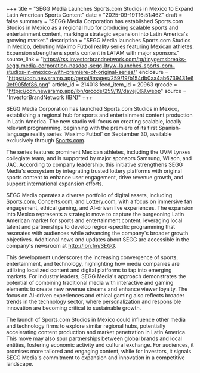 +++
title = "SEGG Media Launches Sports.com Studios in Mexico to Expand Latin American Sports Content"
date = "2025-09-19T16:51:46Z"
draft = false
summary = "SEGG Media Corporation has established Sports.com Studios in Mexico as a regional hub for producing scalable sports and entertainment content, marking a strategic expansion into Latin America's growing market."
description = "SEGG Media launches Sports.com Studios in Mexico, debuting Máximo Fútbol reality series featuring Mexican athletes. Expansion strengthens sports content in LATAM with major sponsors."
source_link = "https://rss.investorbrandnetwork.com/tg/tinygemsbreaks-segg-media-corporation-nasdaq-segg-ltryw-launches-sports-com-studios-in-mexico-with-premiere-of-original-series/"
enclosure = "https://cdn.newsramp.app/genai/images/259/19/b154db0aa4ab6739431e60ef905fcf86.png"
article_id = 214018
feed_item_id = 20963
qrcode = "https://cdn.newsramp.app/ibn/qrcode/259/19/davej06J.webp"
source = "InvestorBrandNetwork (IBN)"
+++

<p>SEGG Media Corporation has launched Sports.com Studios in Mexico, establishing a regional hub for sports and entertainment content production in Latin America. The new studio will focus on creating scalable, locally relevant programming, beginning with the premiere of its first Spanish-language reality series 'Maximo Futbol' on September 30, available exclusively through <a href="https://sports.com" rel="nofollow" target="_blank">Sports.com</a>.</p><p>The series features prominent Mexican athletes, including the UVM Lynxes collegiate team, and is supported by major sponsors Samsung, Wilson, and JAC. According to company leadership, this initiative strengthens SEGG Media's ecosystem by integrating trusted lottery platforms with original sports content to enhance user engagement, drive revenue growth, and support international expansion efforts.</p><p>SEGG Media operates a diverse portfolio of digital assets, including <a href="https://sports.com" rel="nofollow" target="_blank">Sports.com</a>, Concerts.com, and <a href="https://lottery.com" rel="nofollow" target="_blank">Lottery.com</a>, with a focus on immersive fan engagement, ethical gaming, and AI-driven live experiences. The expansion into Mexico represents a strategic move to capture the burgeoning Latin American market for sports and entertainment content, leveraging local talent and partnerships to develop region-specific programming that resonates with audiences while advancing the company's broader growth objectives. Additional news and updates about SEGG are accessible in the company's newsroom at <a href="http://ibn.fm/SEGG" rel="nofollow" target="_blank">http://ibn.fm/SEGG</a>.</p><p>This development underscores the increasing convergence of sports, entertainment, and technology, highlighting how media companies are utilizing localized content and digital platforms to tap into emerging markets. For industry leaders, SEGG Media's approach demonstrates the potential of combining traditional media with interactive and gaming elements to create new revenue streams and enhance viewer loyalty. The focus on AI-driven experiences and ethical gaming also reflects broader trends in the technology sector, where personalization and responsible innovation are becoming critical to sustainable growth.</p><p>The launch of Sports.com Studios in Mexico could influence other media and technology firms to explore similar regional hubs, potentially accelerating content production and market penetration in Latin America. This move may also spur partnerships between global brands and local entities, fostering economic activity and cultural exchange. For audiences, it promises more tailored and engaging content, while for investors, it signals SEGG Media's commitment to expansion and innovation in a competitive landscape.</p>